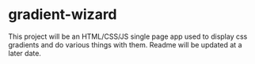 # gradient-wizard

This project will be an HTML/CSS/JS single page app used to display css gradients and do various things with them.  Readme will be updated at a later date.